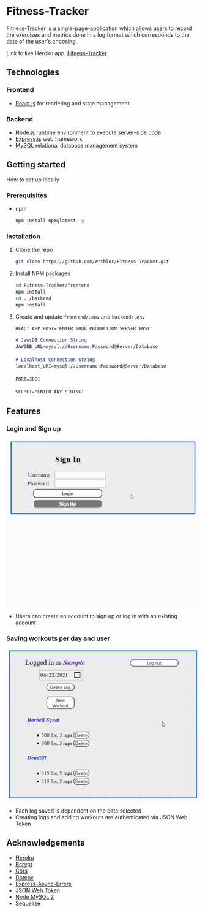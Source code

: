 # Fitness-Tracker

Fitness-Tracker is a single-page-application which allows users to record the exercises and metrics done in a log format which corresponds to the date of the user's choosing. 

Link to live Heroku app: [Fitness-Tracker](https://fitness-tracker-124.herokuapp.com/)


<!-- Technologies -->
## Technologies
### Frontend
* [React.js](https://reactjs.org/) for rendering and state management
### Backend 
* [Node.js](https://nodejs.dev/) runtime environment to execute server-side code
* [Express.js](http://expressjs.com/) web framework 
* [MySQL](https://www.mysql.com/) relational database management system


<!-- Getting started -->
## Getting started
How to set up locally
### Prerequisites
* npm
    ```sh
    npm install npm@latest -g
    ```
### Installation
1. Clone the repo
    ```sh
    git clone https://github.com/Wrthlor/Fitness-Tracker.git
    ```
2. Install NPM packages
    ```sh
    cd Fitness-Tracker/frontend
    npm install
    cd ../backend
    npm install
    ```
3. Create and update `frontend/.env` and `backend/.env`
    ```md
    REACT_APP_HOST='ENTER YOUR PRODUCTION SERVER HOST'
    ```

    ```md
    # JawsDB Connection String
    JAWSDB_URL=mysql://Username:Password@Server/Database

    # Localhost Connection String
    localhost_URI=mysql://Username:Password@Server/Database

    PORT=3001

    SECRET='ENTER ANY STRING'
    ```

<!-- Features -->
## Features
### Login and Sign up
![](gifs/sample_logging.gif)
* Users can create an account to sign up or log in with an existing account

### Saving workouts per day and user
![](gifs/sample_signup_login.gif)
* Each log saved is dependent on the date selected
* Creating logs and adding workouts are authenticated via JSON Web Token


<!-- Acknowledgements -->
## Acknowledgements
* [Heroku](https://devcenter.heroku.com/)
* [Bcrypt](https://github.com/kelektiv/node.bcrypt.js#readme)
* [Cors](https://github.com/expressjs/cors#readme)
* [Dotenv](https://github.com/motdotla/dotenv#readme)
* [Express-Async-Errors](https://github.com/davidbanham/express-async-errors#readme)
* [JSON Web Token](https://github.com/auth0/node-jsonwebtoken#readme)
* [Node MySQL 2](https://github.com/sidorares/node-mysql2#readme)
* [Sequelize](https://sequelize.org/)
